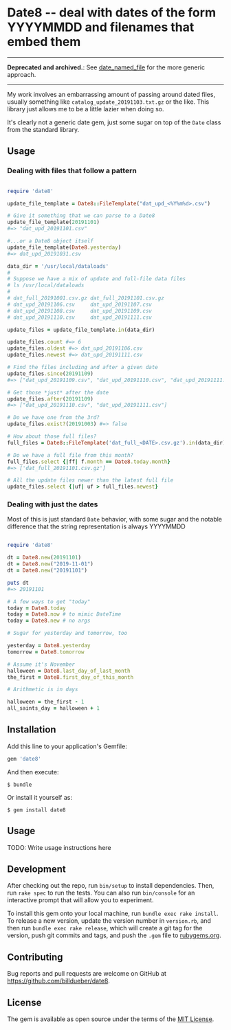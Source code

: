 # Date8 -- deal with dates of the form YYYYMMDD and filenames that embed them

----

**Deprecated and archived.**: See [date_named_file](https://github.com/billdueber/date_named_file) for the more generic approach.

----

My work involves an embarrassing amount of passing around dated files, 
usually something like `catalog_update_20191103.txt.gz` or the like. This 
library just allows me to be a little lazier when doing so.

It's clearly not a generic date gem, just some sugar on top of
the `Date` class from the standard library.

## Usage

### Dealing with files that follow a pattern

```ruby

require 'date8'

update_file_template = Date8::FileTemplate("dat_upd_<%Y%m%d>.csv")

# Give it something that we can parse to a Date8
update_file_template(20191101)
#=> "dat_upd_20191101.csv"

#...or a Date8 object itself
update_file_template(Date8.yesterday)
#=> dat_upd_20191031.csv

data_dir = '/usr/local/dataloads'
#
# Suppose we have a mix of update and full-file data files
# ls /usr/local/dataloads
#
# dat_full_20191001.csv.gz dat_full_20191101.csv.gz 
# dat_upd_20191106.csv     dat_upd_20191107.csv
# dat_upd_20191108.csv     dat_upd_20191109.csv
# dat_upd_20191110.csv     dat_upd_20191111.csv

update_files = update_file_template.in(data_dir)

update_files.count #=> 6
update_files.oldest #=> dat_upd_20191106.csv
update_files.newest #=> dat_upd_20191111.csv

# Find the files including and after a given date
update_files.since(20191109) 
#=> ["dat_upd_20191109.csv", "dat_upd_20191110.csv", "dat_upd_20191111.csv"]

# Get those *just* after the date
update_files.after(20191109) 
#=> ["dat_upd_20191110.csv", "dat_upd_20191111.csv"]

# Do we have one from the 3rd?
update_files.exist?(20191003) #=> false

# How about those full files?
full_files = Date8::FileTemplate('dat_full_<DATE>.csv.gz').in(data_dir))

# Do we have a full file from this month?
full_files.select {|ff| f.month == Date8.today.month}
#=> ['dat_full_20191101.csv.gz']

# All the update files newer than the latest full file
update_files.select {|uf| uf > full_files.newest}

```

### Dealing with just the dates 

Most of this is just standard `Date` behavior, with some sugar and the
notable difference that the string representation is always YYYYMMDD

```ruby

require 'date8'

dt = Date8.new(20191101)
dt = Date8.new("2019-11-01")
dt = Date8.new("20191101")

puts dt
#=> 20191101

# A few ways to get "today"
today = Date8.today
today = Date8.now # to mimic DateTime
today = Date8.new # no args

# Sugar for yesterday and tomorrow, too 

yesterday = Date8.yesterday
tomorrow = Date8.tomorrow 

# Assume it's November
halloween = Date8.last_day_of_last_month
the_first = Date8.first_day_of_this_month

# Arithmetic is in days

halloween = the_first - 1
all_saints_day = halloween + 1

```

## Installation

Add this line to your application's Gemfile:

```ruby
gem 'date8'
```

And then execute:

    $ bundle

Or install it yourself as:

    $ gem install date8

## Usage

TODO: Write usage instructions here

## Development

After checking out the repo, run `bin/setup` to install dependencies. Then, run `rake spec` to run the tests. You can also run `bin/console` for an interactive prompt that will allow you to experiment.

To install this gem onto your local machine, run `bundle exec rake install`. To release a new version, update the version number in `version.rb`, and then run `bundle exec rake release`, which will create a git tag for the version, push git commits and tags, and push the `.gem` file to [rubygems.org](https://rubygems.org).

## Contributing

Bug reports and pull requests are welcome on GitHub at https://github.com/billdueber/date8.

## License

The gem is available as open source under the terms of the [MIT License](https://opensource.org/licenses/MIT).
